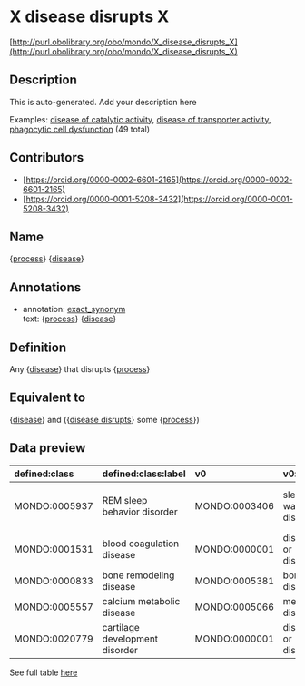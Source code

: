 # X disease disrupts X 

[http://purl.obolibrary.org/obo/mondo/X_disease_disrupts_X](http://purl.obolibrary.org/obo/mondo/X_disease_disrupts_X)
## Description 

This is auto-generated. Add your description here

Examples: [disease of catalytic activity](http://purl.obolibrary.org/obo/MONDO_0044976), [disease of transporter activity](http://purl.obolibrary.org/obo/MONDO_0044975), [phagocytic cell dysfunction](http://purl.obolibrary.org/obo/MONDO_0024627) (49 total)
## Contributors 
* [https://orcid.org/0000-0002-6601-2165](https://orcid.org/0000-0002-6601-2165) 
* [https://orcid.org/0000-0001-5208-3432](https://orcid.org/0000-0001-5208-3432) 
## Name 

{[process](http://www.w3.org/2002/07/owl#Thing)} {[disease](http://purl.obolibrary.org/obo/MONDO_0000001)}

## Annotations 

* annotation: [exact_synonym](http://www.geneontology.org/formats/oboInOwl#hasExactSynonym)  
text: {[process](http://www.w3.org/2002/07/owl#Thing)} {[disease](http://purl.obolibrary.org/obo/MONDO_0000001)}

## Definition 

Any {[disease](http://purl.obolibrary.org/obo/MONDO_0000001)} that disrupts {[process](http://www.w3.org/2002/07/owl#Thing)}

## Equivalent to 

{[disease](http://purl.obolibrary.org/obo/MONDO_0000001)} and ({[disease disrupts](http://purl.obolibrary.org/obo/RO_0004024)} some {[process](http://www.w3.org/2002/07/owl#Thing)})

## Data preview 
| defined:class                                | defined:class:label            | v0                                           | v0:label            | v1                                        | v1:label                              |
|:---------------------------------------------|:-------------------------------|:---------------------------------------------|:--------------------|:------------------------------------------|:--------------------------------------|
| MONDO:0005937 | REM sleep behavior disorder    | MONDO:0003406 | sleep-wake disorder | GO:0042747 | circadian sleep/wake cycle, REM sleep |
| MONDO:0001531 | blood coagulation disease      | MONDO:0000001 | disease or disorder | GO:0007596 | blood coagulation                     |
| MONDO:0000833 | bone remodeling disease        | MONDO:0005381 | bone disease        | GO:0046849 | bone remodeling                       |
| MONDO:0005557 | calcium metabolic disease      | MONDO:0005066 | metabolic disease   | GO:0055074 | calcium ion homeostasis               |
| MONDO:0020779 | cartilage development disorder | MONDO:0000001 | disease or disorder | GO:0051216 | cartilage development                 |

See full table [here](https://github.com/monarch-initiative/mondo/blob/master/src/patterns/data/matches/specific_disease_by_disrupted_process.tsv) 

